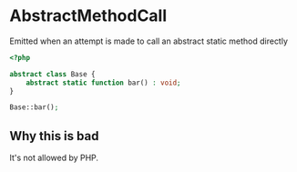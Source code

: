 # AbstractMethodCall

Emitted when an attempt is made to call an abstract static method directly

```php
<?php

abstract class Base {
    abstract static function bar() : void;
}

Base::bar();
```

## Why this is bad

It's not allowed by PHP.
